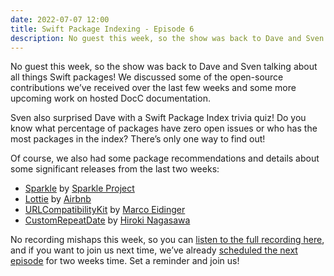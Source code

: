 ```yaml
---
date: 2022-07-07 12:00
title: Swift Package Indexing - Episode 6
description: No guest this week, so the show was back to Dave and Sven talking about all things Swift packages! We discussed some of the open-source contributions we’ve recently received, had a Swift Package Index quiz, and of course some package recommendations.
---
```


No guest this week, so the show was back to Dave and Sven talking about all things Swift packages! We discussed some of the open-source contributions we’ve received over the last few weeks and some more upcoming work on hosted DocC documentation.

Sven also surprised Dave with a Swift Package Index trivia quiz! Do you know what percentage of packages have zero open issues or who has the most packages in the index? There’s only one way to find out!

Of course, we also had some package recommendations and details about some significant releases from the last two weeks:

- [Sparkle](https://swiftpackageindex.com/sparkle-project/Sparkle) by [Sparkle Project](https://swiftpackageindex.com/sparkle-project)
- [Lottie](https://swiftpackageindex.com/airbnb/lottie-ios) by [Airbnb](https://swiftpackageindex.com/airbnb)
- [URLCompatibilityKit](https://swiftpackageindex.com/MarcoEidinger/URLCompatibilityKit) by [Marco Eidinger](https://swiftpackageindex.com/MarcoEidinger)
- [CustomRepeatDate](https://swiftpackageindex.com/pixyzehn/custom-repeat-date) by [Hiroki Nagasawa](https://swiftpackageindex.com/pixyzehn)

No recording mishaps this week, so you can [listen to the full recording here](https://twitter.com/i/spaces/1mnGedQyERNKX), and if you want to join us next time, we’ve already [scheduled the next episode](https://twitter.com/i/spaces/1vOxwyyQDyqGB) for two weeks time. Set a reminder and join us!
